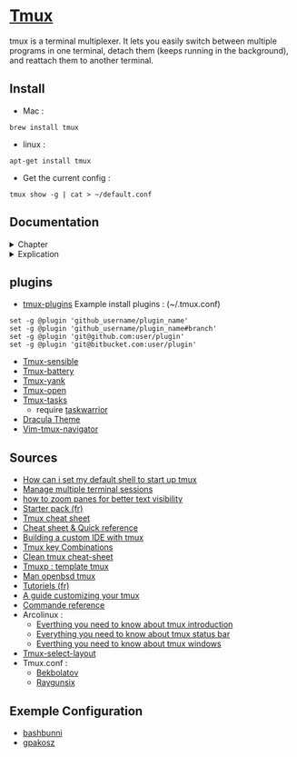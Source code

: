# [Tmux](https://github.com/tmux/tmux/wiki) 

tmux is a terminal multiplexer. It lets you easily switch between multiple programs in one terminal, detach them (keeps running in the background), and reattach them to another terminal.

## Install

- Mac  :
```
brew install tmux
```

- linux  :
```
apt-get install tmux
```

- Get the current config : 
```
tmux show -g | cat > ~/default.conf
```

## Documentation

<details>
<summary> Chapter </summary>
- [x] Tmux & Screen
- First Step :
    - [x] Tmux
    - [x] Commande mode
- Help :
    - [x] List key & keyboard shortcut info
- Panes :
    - [x] Split the panes vertically/horizontally
    - [x] Close the current (focused) pane
    - [x] Switch to the right/left/top/bottom pane
    - [x] Show pane numbers
    - [x] Swap panes
    - [x] Move the current pane previous/next
    - [x] Send commands to all panes
    - [x] Zoom in/out
    - [x] Resize
    - [x] Convert split -> single window
    - [x] join single window -> split
- Layout :
    - [x] Even-Horizontal
    - [x] Even-Vertical
    - [x] Main-Horizontal
    - [x] Main-Vertical
    - [x] Tiled layout
    - [x] Switch to the next layout
- Windows :
    - [x] Create and switch to new windows
    - [x] Switch to specific existing windows
    - [x] Switch the preview/next/last previously used
    - [x] Close the current windows
    - [x] Rename the current windows
    - [x] Hours
    - [x] Swap-window
- Copy mode :
    - [x] Open
    - [x] Basic key vim
    - [x] Paste content of buffer_0
    - [x] Capture pane & show buffer
    - [x] Show buffer
    - [x] List buffe 
    - [x] Choose buffer
    - [x] Delete buffer
    - [x] Save buffer
    - [x] Load file into default buffer
    - [x] Load file into specific buffer name
- Sessions :
    - [x] Create & attach to a new tmux session
    - [x] Create & detached to a new tmux session
    - [x] Create a new session with the name and window
    - [x] Switch the preview/next/last
    - [x] Disconnect the current tmux session
    - [x] Show list of existing tmux sessions
    - [x] Back to last disconnect session
    - [x] Back to specific disconnect session
    - [x] Rename the current session
- Manage Sessions :
    - [x] Opening the session management panel
    - [x] Explication : list of sessions 
    - [x] Explication : Show all window into session
    - [x] Move into window & session
    - [x] Shortcut
- Command :
    - [x] Note command
- Configuration :
    - [x] Set to start up tmux in my shell
    - [x] File, position and reload the config
    - [ ] ~/.tmux.conf
- Binding :
    - [x] Reload config
    - [x] Change prefix
    - [x] Split panes vertically/horizontally
    - [ ] Pane Navigation
    - [ ] Pane Swap
    - [ ] Pane Resize
    - [ ] Switch pane with ALT-arrow
    - [ ] ...
- Plugins :
    - [ ] tmux-plugins
    - [ ] tmux-battery
    - [ ] tmux-yank
    - [ ] tmux-open
    - [ ] tmux-tasks
    - [ ] vim-tmux-navigator
- Customizing :
    - [ ] DraculaTheme
    - [ ] ...
</details>

<details>
<summary> Explication </summary>
- Set & setw :
    - The "set" command sets a global option for all tmux sessions, windows and panels,
    - In contrast, the "setw" command sets an option for the current window or panel,
- bind, bind -n, bind -r & bind-key :
    - bind : This command binds a key combination to a command in the tmux configuration file,
    - bind -n : The "bind -n" command is used to bind a non-standard keystroke to a command in tmux. Thus, the prefix is not mandatory to access this combination,
    - bind -r : This command allows you to have a link in "repeatable" mode if you hold down this key, the linked command will be repeated several times. Example: you can use the prefix once and the pane switch command several times (h, j, k, l),
    - bind-key : This command binds a key combination to a command using tmux's prefix key (by default, "Ctrl + b") and particularly useful for binding complex key combinations,
- set | setw -q : The "-q" option is used to not display an error message if the option does not exist.
</details>

## plugins

- [tmux-plugins](https://github.com/tmux-plugins/tpm)
Example install plugins : (~/.tmux.conf)
```
set -g @plugin 'github_username/plugin_name'
set -g @plugin 'github_username/plugin_name#branch'
set -g @plugin 'git@github.com:user/plugin'
set -g @plugin 'git@bitbucket.com:user/plugin'
```
- [Tmux-sensible](https://github.com/tmux-plugins/tmux-sensible)
- [Tmux-battery](https://github.com/tmux-plugins/tmux-battery)
- [Tmux-yank](https://github.com/tmux-plugins/tmux-yank)
- [Tmux-open](https://github.com/tmux-plugins/tmux-open)
- [Tmux-tasks](https://github.com/chriszarate/tmux-tasks)
    - require [taskwarrior](https://github.com/GothenburgBitFactory/taskwarrior)
- [Dracula Theme](https://draculatheme.com/tmux)
- [Vim-tmux-navigator](https://github.com/christoomey/vim-tmux-navigator)

## Sources

- [How can i set my default shell to start up tmux](https://unix.stackexchange.com/questions/43601/how-can-i-set-my-default-shell-to-start-up-tmux)
- [Manage multiple terminal sessions](https://ostechnix.com/tmux-command-examples-to-manage-multiple-terminal-sessions/)
- [how to zoom panes for better text visibility](https://ostechnix.com/how-to-zoom-tmux-panes-for-better-text-visibility/)
- [Starter pack (fr)](https://doc.ubuntu-fr.org/tmux)
- [Tmux cheat sheet](https://gist.github.com/andreyvit/2921703)
- [Cheat sheet & Quick reference](https://tmuxcheatsheet.com)
[]()
- [Building a custom IDE with tmux](https://mamyn0va.github.io/2019/02/05/building-a-custom-ide-with-tmux)
- [Tmux key Combinations](https://keycombiner.com/collections/tmux/)
- [Clean tmux cheat-sheet](https://gist.github.com/Bekbolatov/6840069e51382965fdad)
- [Tmuxp : template tmux](https://tmuxp.git-pull.com/)
- [Man openbsd tmux](https://man.openbsd.org/tmux)
- [Tutoriels (fr)](https://www.hostinger.fr/tutoriels/comment-utiliser-tmux-plus-cheatsheet)
- [A guide customizing your tmux](https://www.hamvocke.com/blog/a-guide-to-customizing-your-tmux-conf/)
- [Commande reference](https://maxoid.io/tmux/)
- Arcolinux :
    - [Everthing you need to know about tmux introduction](https://arcolinux.com/everthing-you-need-to-know-about-tmux-introduction/)
    - [Everything you need to know about tmux status bar](https://arcolinux.com/everything-you-need-to-know-about-tmux-status-bar/)
    - [Everthing you need to know about tmux windows](https://arcolinux.com/everthing-you-need-to-know-about-tmux-windows/)
- [Tmux-select-layout](https://waylonwalker.com/tmux-select-layout/)
- Tmux.conf :
    - [Bekbolatov](https://gist.github.com/Bekbolatov/6840069e51382965fdad)
    - [Raygunsix](https://gist.github.com/raygunsix/3044075)

## Exemple Configuration

- [bashbunni](https://github.com/bashbunni/dotfiles)
- [gpakosz](https://github.com/gpakosz/.tmux)
